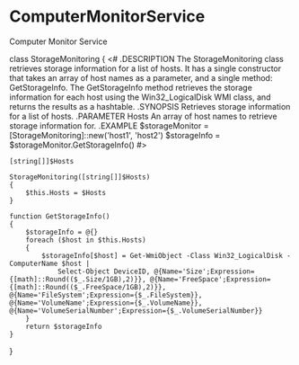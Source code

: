 # ComputerMonitorService
Computer Monitor Service

class StorageMonitoring
{
    <#
        .DESCRIPTION
        The StorageMonitoring class retrieves storage information for a list of hosts. It has a single constructor that takes an array of host names as a parameter, and a single method: GetStorageInfo. The GetStorageInfo method retrieves the storage information for each host using the Win32_LogicalDisk WMI class, and returns the results as a hashtable.
        .SYNOPSIS
        Retrieves storage information for a list of hosts.
        .PARAMETER Hosts
        An array of host names to retrieve storage information for.
        .EXAMPLE
        $storageMonitor = [StorageMonitoring]::new('host1', 'host2')
        $storageInfo = $storageMonitor.GetStorageInfo()
    #>
    
    [string[]]$Hosts

    StorageMonitoring([string[]]$Hosts)
    {
        $this.Hosts = $Hosts
    }

    function GetStorageInfo()
    {
        $storageInfo = @{}
        foreach ($host in $this.Hosts)
        {
            $storageInfo[$host] = Get-WmiObject -Class Win32_LogicalDisk -ComputerName $host |
                Select-Object DeviceID, @{Name='Size';Expression={[math]::Round(($_.Size/1GB),2)}}, @{Name='FreeSpace';Expression={[math]::Round(($_.FreeSpace/1GB),2)}}, @{Name='FileSystem';Expression={$_.FileSystem}}, @{Name='VolumeName';Expression={$_.VolumeName}}, @{Name='VolumeSerialNumber';Expression={$_.VolumeSerialNumber}}
        }
        return $storageInfo
    }
}
